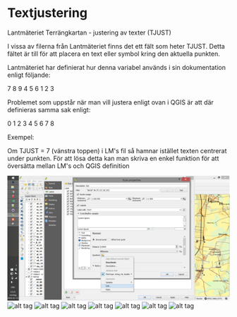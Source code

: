 # Textjustering

Lantmäteriet Terrängkartan - justering av texter (TJUST)

I vissa av filerna från Lantmäteriet finns det ett fält som heter TJUST.
Detta fältet är till för att placera en text eller symbol kring den aktuella punkten.

Lantmäteriet har definierat hur denna variabel används i sin dokumentation enligt följande:

7 8 9
4 5 6
1 2 3

Problemet som uppstår när man vill justera enligt ovan i QGIS är att där definieras samma sak enligt:

0 1 2
3 4 5
6 7 8 

Exempel:

Om TJUST = 7 (vänstra toppen) i LM's fil så hamnar istället texten centrerat under punkten.
För att lösa detta kan man skriva en enkel funktion för att översätta mellan LM's och QGIS definition
 
![alt tag](./1.png)
![alt tag](https://raw.githubusercontent.com/chaoz/QGIS-LM-Terrain-Styles/master/Preview/2.png)
![alt tag](https://raw.githubusercontent.com/chaoz/QGIS-LM-Terrain-Styles/master/Preview/3.png)
![alt tag](https://raw.githubusercontent.com/chaoz/QGIS-LM-Terrain-Styles/master/Preview/4.png)
![alt tag](https://raw.githubusercontent.com/chaoz/QGIS-LM-Terrain-Styles/master/Preview/5.png)
![alt tag](https://raw.githubusercontent.com/chaoz/QGIS-LM-Terrain-Styles/master/Preview/6.png)
![alt tag](https://raw.githubusercontent.com/chaoz/QGIS-LM-Terrain-Styles/master/Preview/7.png)
![alt tag](https://raw.githubusercontent.com/chaoz/QGIS-LM-Terrain-Styles/master/Preview/8.png)

